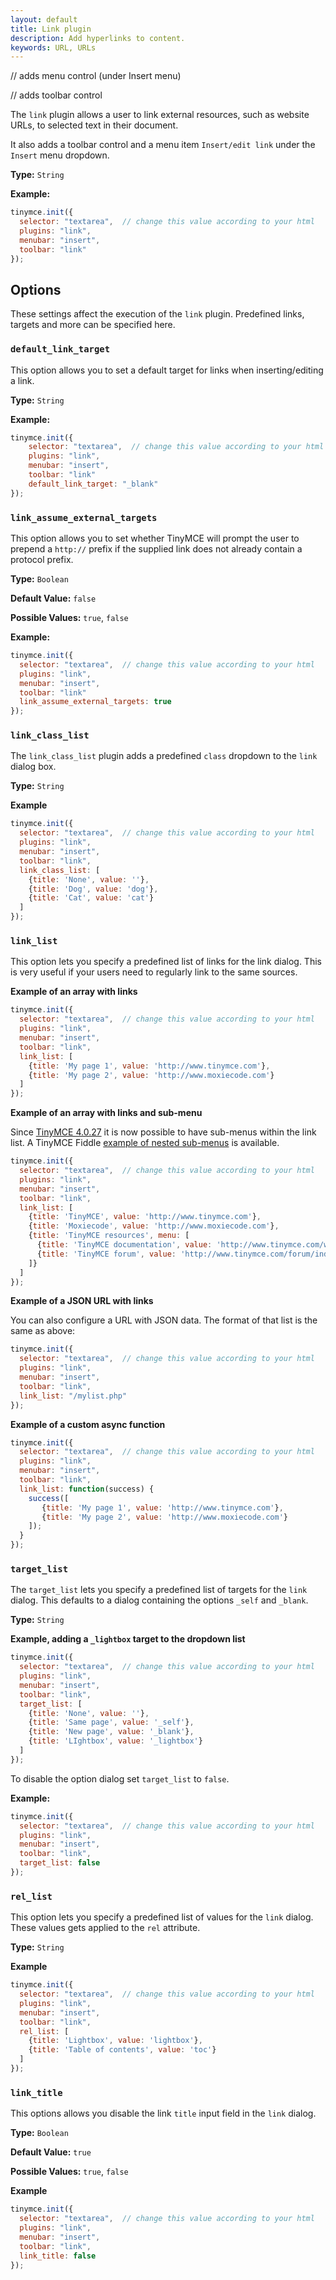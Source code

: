 ```yaml
---
layout: default
title: Link plugin
description: Add hyperlinks to content.
keywords: URL, URLs
---
```


// adds menu control (under Insert menu)

// adds toolbar control

The `link` plugin allows a user to link external resources, such as website URLs, to selected text in their document.

It also adds a toolbar control and a menu item `Insert/edit link` under the `Insert` menu dropdown.

**Type:** `String`

**Example:**

```js
tinymce.init({
  selector: "textarea",  // change this value according to your html
  plugins: "link",
  menubar: "insert",
  toolbar: "link"
});
```

## Options

These settings affect the execution of the `link` plugin. Predefined links, targets and more can be specified here.

### `default_link_target`

This option allows you to set a default target for links when inserting/editing a link.

**Type:** `String`

**Example:**

```js
tinymce.init({
    selector: "textarea",  // change this value according to your html
    plugins: "link",
    menubar: "insert",
    toolbar: "link"
    default_link_target: "_blank"
});
```

### `link_assume_external_targets`

This option allows you to set whether TinyMCE will prompt the user to prepend a `http://` prefix if the supplied link does not already contain a protocol prefix.

**Type:** `Boolean`

**Default Value:** `false`

**Possible Values:** `true`, `false`

**Example:**

```js
tinymce.init({
  selector: "textarea",  // change this value according to your html
  plugins: "link",
  menubar: "insert",
  toolbar: "link"
  link_assume_external_targets: true
});
```

### `link_class_list`

The `link_class_list` plugin adds a predefined `class` dropdown to the `link` dialog box.

**Type:** `String`

**Example**

```js
tinymce.init({
  selector: "textarea",  // change this value according to your html
  plugins: "link",
  menubar: "insert",
  toolbar: "link",
  link_class_list: [
    {title: 'None', value: ''},
    {title: 'Dog', value: 'dog'},
    {title: 'Cat', value: 'cat'}
  ]
});
```

### `link_list`

This option lets you specify a predefined list of links for the link dialog. This is very useful if your users need to regularly link to the same sources.

**Example of an array with links**

```js
tinymce.init({
  selector: "textarea",  // change this value according to your html
  plugins: "link",
  menubar: "insert",
  toolbar: "link",
  link_list: [
    {title: 'My page 1', value: 'http://www.tinymce.com'},
    {title: 'My page 2', value: 'http://www.moxiecode.com'}
  ]
});
```

**Example of an array with links and sub-menu**

Since [TinyMCE 4.0.27](http://www.tinymce.com/develop/changelog/?ctrl=version&act=view&pr_id=1&vr_id=867) it is now possible to have sub-menus within the link list. A TinyMCE Fiddle [example of nested sub-menus](http://fiddle.tinymce.com/wleaab) is available.

```js
tinymce.init({
  selector: "textarea",  // change this value according to your html
  plugins: "link",
  menubar: "insert",
  toolbar: "link",
  link_list: [
    {title: 'TinyMCE', value: 'http://www.tinymce.com'},
    {title: 'Moxiecode', value: 'http://www.moxiecode.com'},
    {title: 'TinyMCE resources', menu: [
      {title: 'TinyMCE documentation', value: 'http://www.tinymce.com/wiki.php'},
      {title: 'TinyMCE forum', value: 'http://www.tinymce.com/forum/index.php'}
    ]}
  ]
});
```

**Example of a JSON URL with links**

You can also configure a URL with JSON data. The format of that list is the same as above:

```js
tinymce.init({
  selector: "textarea",  // change this value according to your html
  plugins: "link",
  menubar: "insert",
  toolbar: "link",
  link_list: "/mylist.php"
});
```

**Example of a custom async function**

```js
tinymce.init({
  selector: "textarea",  // change this value according to your html
  plugins: "link",
  menubar: "insert",
  toolbar: "link",
  link_list: function(success) {
    success([
       {title: 'My page 1', value: 'http://www.tinymce.com'},
       {title: 'My page 2', value: 'http://www.moxiecode.com'}
    ]);
  }
});
```

### `target_list`

The `target_list` lets you specify a predefined list of targets for the `link` dialog. This defaults to a dialog containing the options `_self` and `_blank`.

**Type:** `String`

**Example, adding a `_lightbox` target to the dropdown list**

```js
tinymce.init({
  selector: "textarea",  // change this value according to your html
  plugins: "link",
  menubar: "insert",
  toolbar: "link",
  target_list: [
    {title: 'None', value: ''},
    {title: 'Same page', value: '_self'},
    {title: 'New page', value: '_blank'},
    {title: 'LIghtbox', value: '_lightbox'}
  ]
});
```

To disable the option dialog set `target_list` to `false`.

**Example:**

```js
tinymce.init({
  selector: "textarea",  // change this value according to your html
  plugins: "link",
  menubar: "insert",
  toolbar: "link",
  target_list: false
});
```

### `rel_list`

This option lets you specify a predefined list of values for the `link` dialog. These values gets applied to the `rel` attribute.

**Type:** `String`

**Example**

```js
tinymce.init({
  selector: "textarea",  // change this value according to your html
  plugins: "link",
  menubar: "insert",
  toolbar: "link",
  rel_list: [
    {title: 'Lightbox', value: 'lightbox'},
    {title: 'Table of contents', value: 'toc'}
  ]
});
```

### `link_title`

This options allows you disable the link `title` input field in the `link` dialog.

**Type:** `Boolean`

**Default Value:** `true`

**Possible Values:** `true`, `false`

**Example**

```js
tinymce.init({
  selector: "textarea",  // change this value according to your html
  plugins: "link",
  menubar: "insert",
  toolbar: "link",
  link_title: false
});
```

